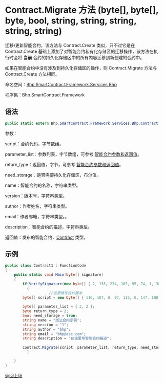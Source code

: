 # Contract.Migrate 方法 (byte[], byte[], byte, bool, string, string, string, string, string)

迁移/更新智能合约，该方法与 Contract.Create 类似，只不过它是在 Contract.Create 基础上添加了对智能合约私有化存储区的迁移操作，该方法在执行时会将 **当前** 合约的持久化存储区中的所有内容迁移到新创建的合约中。

如果在智能合约中没有涉及到持久化存储区的操作，则 Contract.Migrate 方法与 Contract.Create 方法相同。

命名空间：[Bhp.SmartContract.Framework.Services.Bhp](../../bhp.md)

程序集：Bhp.SmartContract.Framework

## 语法

```c#
public static extern Bhp.SmartContract.Framework.Services.Bhp.Contract Migrate(byte[] script, byte[] parameter_list, byte return_type, bool need_storage, string name, string version, string author, string email, string description)
```

参数：

script：合约代码，字节数组。

parameter_list：参数列表，字节数组，可参考 [智能合约参数和返回值](../../../../../../smartcontract/deploy/parameter.md)。

return_type：返回值，字节，可参考 [智能合约参数和返回值](../../../../../../smartcontract/deploy/parameter.md)。

need_storage：是否需要持久化存储区，布尔值。

name：智能合约的名称，字符串类型。

version：版本号，字符串类型。

author：作者姓名，字符串类型。

email：作者邮箱，字符串类型。。

description：智能合约的描述，字符串类型。

返回值：发布的智能合约，[Contract](../Contract.md) 类型。

## 示例

```c#
public class Contract1 : FunctionCode
{
    public static void Main(byte[] signature)
    {
        if(VerifySignature(new byte[] { 2, 133, 234, 182, 95, 74, 1, 38, 228, 184, 91, 78, 93, 139, 126, 48, 58, 255, 126, 251, 54, 13, 89, 95, 46, 49, 137, 187, 144, 72, 122, 213, 170 }, signature))
          {
                    //这里填写合约脚本
        byte[] script = new byte[] { 116, 107, 0, 97, 116, 0, 147, 108, 118, 107, 148, 121, 116, 81, 147, 108, 118, 107, 148, 121, 147, 116, 0, 148, 140, 108, 118, 107, 148, 114, 117, 98, 3, 0, 116, 0, 148, 140, 108, 118, 107, 148, 121, 97, 116, 140, 108, 118, 107, 148, 109, 116, 108, 118, 140, 107, 148, 109, 116, 108, 118, 140, 107, 148, 109, 108, 117, 102 }; 
      
        byte[] parameter_list = { 2, 2 };
        byte return_type = 2;
        bool need_storage = true;
        string name = "加法合约示例";
        string version = "1";
        string author = "bhp";
        string email = "bhp@abc.com";
        string description = "在这里写智能合约描述";
      
        Contract.Migrate(script, parameter_list, return_type, need_storage, name, version, author, email, description);
          }

    }
}
```



[返回上级](../Contract.md)
